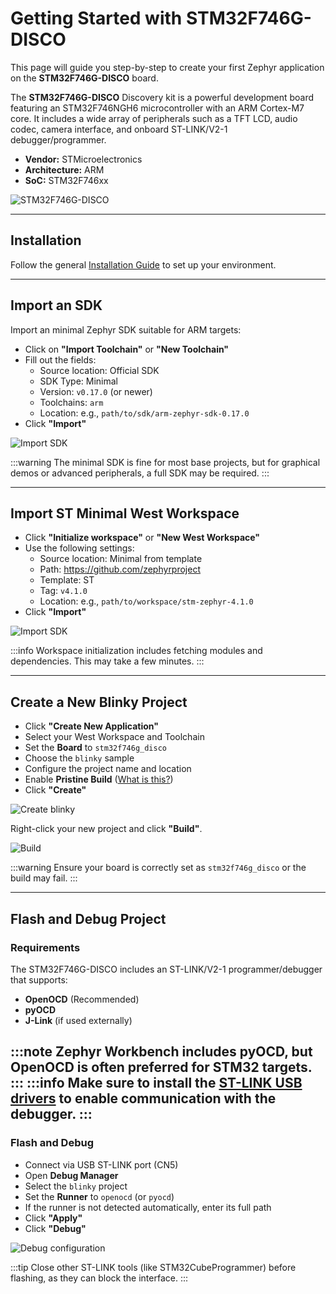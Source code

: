 # Getting Started with STM32F746G-DISCO

This page will guide you step-by-step to create your first Zephyr application on the **STM32F746G-DISCO** board.

The **STM32F746G-DISCO** Discovery kit is a powerful development board featuring an STM32F746NGH6 microcontroller with an ARM Cortex-M7 core. It includes a wide array of peripherals such as a TFT LCD, audio codec, camera interface, and onboard ST-LINK/V2-1 debugger/programmer.

- **Vendor:** STMicroelectronics  
- **Architecture:** ARM  
- **SoC:** STM32F746xx  

![STM32F746G-DISCO](/img/tutorials/stm32f746g-disco/STM32F746G-DISCO-TOP.jpg)

---

## Installation

Follow the general [Installation Guide](/docs/documentation/installation) to set up your environment.


---

## Import an SDK

Import an minimal Zephyr SDK suitable for ARM targets:

* Click on **"Import Toolchain"** or **"New Toolchain"**
* Fill out the fields:
  - Source location: Official SDK  
  - SDK Type: Minimal  
  - Version: `v0.17.0` (or newer)  
  - Toolchains: `arm`  
  - Location: e.g., `path/to/sdk/arm-zephyr-sdk-0.17.0`
* Click **"Import"**

![Import SDK](/img/tutorials/stm32f746g-disco/zw_import_sdk.gif)

:::warning
The minimal SDK is fine for most base projects, but for graphical demos or advanced peripherals, a full SDK may be required.
:::

---

## Import ST Minimal West Workspace

* Click **"Initialize workspace"** or **"New West Workspace"**
* Use the following settings:
  - Source location: Minimal from template  
  - Path: https://github.com/zephyrproject  
  - Template: ST  
  - Tag: `v4.1.0`  
  - Location: e.g., `path/to/workspace/stm-zephyr-4.1.0`
* Click **"Import"**

![Import SDK](/img/tutorials/stm32f746g-disco/zw_import_westworkspace.gif)

:::info
Workspace initialization includes fetching modules and dependencies. This may take a few minutes.
:::

---

## Create a New Blinky Project

* Click **"Create New Application"**
* Select your West Workspace and Toolchain
* Set the **Board** to `stm32f746g_disco`
* Choose the `blinky` sample
* Configure the project name and location
* Enable **Pristine Build** ([What is this?](https://docs.zephyrproject.org/latest/develop/west/build-flash-debug.html#pristine-builds))
* Click **"Create"**

![Create blinky](/img/tutorials/stm32f746g-disco/zw_create_app.gif)

Right-click your new project and click **"Build"**.

![Build](/img/tutorials/stm32f746g-disco/zw_build_app.gif)

:::warning
Ensure your board is correctly set as `stm32f746g_disco` or the build may fail.
:::

---

## Flash and Debug Project

### Requirements

The STM32F746G-DISCO includes an ST-LINK/V2-1 programmer/debugger that supports:

* **OpenOCD** (Recommended)  
* **pyOCD**  
* **J-Link** (if used externally)

:::note
Zephyr Workbench includes pyOCD, but OpenOCD is often preferred for STM32 targets.
:::
:::info
Make sure to install the [ST-LINK USB drivers](https://www.st.com/en/development-tools/st-link-v2.html) to enable communication with the debugger.
:::
---

### Flash and Debug

* Connect via USB ST-LINK port (CN5)
* Open **Debug Manager**
* Select the `blinky` project
* Set the **Runner** to `openocd` (or `pyocd`)
* If the runner is not detected automatically, enter its full path
* Click **"Apply"**
* Click **"Debug"**

![Debug configuration](/img/tutorials/stm32f746g-disco/zw_debug_config.gif)

:::tip
Close other ST-LINK tools (like STM32CubeProgrammer) before flashing, as they can block the interface.
:::